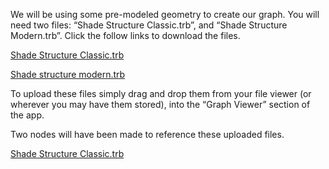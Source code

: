 We will be using some pre-modeled geometry to create our graph. You will need two files: “Shade Structure Classic.trb”, and “Shade Structure Modern.trb”. Click the follow links to download the files.

<a href="https://drive.google.com/file/d/1e-X8gAnYoE4CbOdZrq1SJEO8sAMoDPfE/view?usp=sharing" target="_blank">Shade Structure Classic.trb</a>

[Shade structure modern.trb](https://drive.google.com/file/d/1_PVFo63Ek37apnUTKDx4xj47RYTKWeAd/view?usp=sharing)

To upload these files simply drag and drop them from your file viewer (or wherever you may have them stored), into the “Graph Viewer” section of the app.

Two nodes will have been made to reference these uploaded files.

<a href="https://drive.google.com/file/d/1e-X8gAnYoE4CbOdZrq1SJEO8sAMoDPfE/view?usp=sharing" target="_blank">Shade Structure Classic.trb</a>